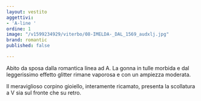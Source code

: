 ```yaml
---
layout: vestito
aggettivi:
- 'A-line '
ordine: 1
image: "/v1599234929/viterbo/08-IMELDA-_DAL_1569_audxlj.jpg"
brand: romantic
published: false

---
```

Abito da sposa dalla romantica linea ad A. La gonna in tulle morbida e dal leggerissimo effetto glitter rimane vaporosa e con un ampiezza moderata.

Il meraviglioso corpino gioiello, interamente ricamato, presenta la scollatura a V sia sul fronte che su retro.